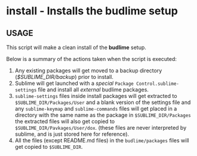 # install - Installs the budlime setup  

USAGE
-----

This script will make a clean install of the **budlime**
setup.

Below is a summary of the actions taken when the script is
executed:

1. Any existing packages will get moved to a backup directory (*$SUBLIME_DIR/backup*) prior to install.
2. Sublime will get launched with a *special* `Package Control.sublime-settings` file and install all *external* budlime packages.
3. `sublime-settings` files inside install packages will get extracted to `$SUBLIME_DIR/Packages/User` and a blank version of the settings file and any `sublime-keymap` and `sublime-commands` files will get placed in a directory with the same name as the package in `$SUBLIME_DIR/Packages` the extracted files will also get copied to `$SUBLIME_DIR/Pavkages/User/dox`. (these files are never interpreted by sublime, and is just stored here for reference).
4. All the files (except README.md files) in the `budlime/packages` files will get copied to `$SUBLIME_DIR`.




